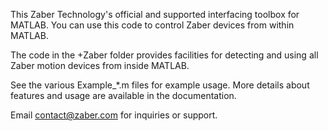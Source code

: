This Zaber Technology's official and supported interfacing toolbox for MATLAB. 
You can use this code to control Zaber devices from within MATLAB.

The code in the +Zaber folder provides facilities for detecting and 
using all Zaber motion devices from inside MATLAB. 

See the various Example_*.m files for example usage. More details about 
features and usage are available in the documentation.

Email contact@zaber.com for inquiries or support.
